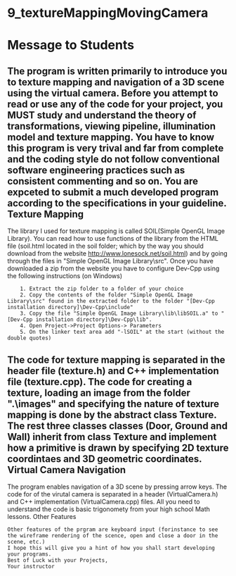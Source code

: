 # 9_textureMappingMovingCamera
Message to Students
========================
 The program is written primarily to introduce you to texture mapping and navigation of a 3D scene using the virtual camera. Before you attempt to read or use any of the code for your project, you MUST study and understand the theory of transformations, viewing pipeline, illumination model and texture mapping. You have to know this program is very trival and far from complete and the coding style do not follow conventional software engineering practices such as consistent commenting and so on. You are expceted to submit a much developed program according to the specifications in your guideline.
Texture Mapping
---------------
The library I used for texture mapping is called SOIL(Simple OpenGL Image Library). You can read how to use functions of the library from the HTML file (soil.html located in the soil folder; which by the way you should download from the website http://www.lonesock.net/soil.html) and by going through the files in "Simple OpenGL Image Library\src". Once you have downloaded a zip from the website you have to configure Dev-Cpp using the following instructions (on Windows)
~~~~~~~~~~~~~~~~~~~~~~~
	1. Extract the zip folder to a folder of your choice
	2. Copy the contents of the folder "Simple OpenGL Image Library\src" found in the extracted folder to the folder "[Dev-Cpp installation directory]\Dev-Cpp\include"
	3. Copy the file "Simple OpenGL Image Library\lib\libSOIL.a" to "[Dev-Cpp installation directory]\Dev-Cpp\lib".
	4. Open Project->Project Options-> Parameters
	5. On the linker text area add "-lSOIL" at the start (without the double quotes)
~~~~~~~~~~~~~~~~~~~~~~~~
The code for texture mapping is separated in the header file (texture.h) and C++ implementation file (texture.cpp). The code for creating a texture, loading an image from the folder ".\images\" and specifying the nature of texture mapping is done by the abstract class Texture. The rest three classes classes (Door, Ground and Wall) inherit from class Texture and implement how a primitive is drawn by specifying 2D texture coordintaes and 3D geometric coordinates. 
Virtual Camera Navigation
-------------------------------------
The program enables navigation of a 3D scene by pressing arrow keys. The code for of the virutal camera is separated in a header (VirtualCamera.h)  and C++ implementation (VirtualCamera.cpp) files. All you need to understand the code is basic trigonomety from your high school Math lessons.
Other Features
~~~~~~~~~~~~~~~
Other features of the prgram are keyboard input (forinstance to see the wireframe rendering of the scence, open and close a door in the scene, etc.)
I hope this will give you a hint of how you shall start developing your programs.
Best of Luck with your Projects,
Your instructor
